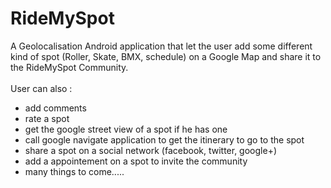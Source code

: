RideMySpot
==========

A Geolocalisation Android application that let the user add some different kind of spot (Roller, Skate, BMX, schedule)
on a Google Map and share it to the RideMySpot Community.<br><br>
User can also :
*   add comments
*   rate a spot
*   get the google street view of a spot if he has one
*   call google navigate application to get the itinerary to go to the spot
*   share a spot on a social network (facebook, twitter, google+)
*   add a appointement on a spot to invite the community
*   many things to come.....